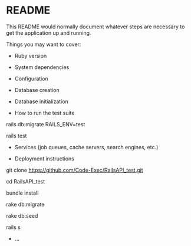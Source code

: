 # README

This README would normally document whatever steps are necessary to get the
application up and running.

Things you may want to cover:

* Ruby version

* System dependencies

* Configuration

* Database creation

* Database initialization

* How to run the test suite

rails db:migrate RAILS_ENV=test

rails test

* Services (job queues, cache servers, search engines, etc.)

* Deployment instructions

git clone https://github.com/Code-Exec/RailsAPI_test.git

cd RailsAPI_test

bundle install

rake db:migrate

rake db:seed

rails s

* ...
